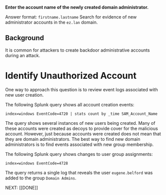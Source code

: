 **Enter the account name of the newly created domain administrator.**

Answer format: `firstname.lastname`
Search for evidence of new administrator accounts in the `ez.lan` domain.
## Background
It is common for attackers to create backdoor administrative accounts during an attack.

# Identify Unauthorized Account

One way to approach this question is to review event logs associated with new user creation.

The following Splunk query shows all account creation events:

```
index=windows EventCode=4720 | stats count by _time SAM_Account_Name
```

The query shows several instances of new users being created. Many of these accounts were created as decoys to provide cover for the malicious account. However, just because accounts were created does not mean that they are domain administrators. The best way to find new domain administrators is to find events associated with new group membership. 

The following Splunk query shows changes to user group assignments:

```
index=windows EventCode=4728
```

The query returns a single log that reveals the user `eugene.belford` was added to the group `Domain Admins`.

NEXT: [[DONE]]

